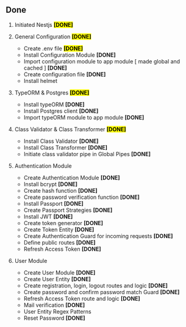 ## Done

1. Initiated Nestjs <mark>**[DONE]**</mark>

2. General Configuration <mark>**[DONE]**</mark>

   - Create .env file <mark>**[DONE]**</mark>
   - Install Configuration Module **[DONE]**
   - Import configuration module to app module [ made global and cached ] **[DONE]**
   - Create configuration file **[DONE]**
   - Install helmet

3. TypeORM & Postgres <mark>**[DONE]**</mark>

   - Install typeORM **[DONE]**
   - Install Postgres client **[DONE]**
   - Import typeORM module to app module **[DONE]**

4. Class Validator & Class Transformer <mark>**[DONE]**</mark>

   - Install Class Validator **[DONE]**
   - Install Class Transformer **[DONE]**
   - Initiate class validator pipe in Global Pipes **[DONE]**

5. Authentication Module

   - Create Authentication Module **[DONE]**
   - Install bcrypt **[DONE]**
   - Create hash function **[DONE]**
   - Create password verification function **[DONE]**
   - Install Passport **[DONE]**
   - Create Passport Strategies **[DONE]**
   - Install JWT **[DONE]**
   - Create token generator **[DONE]**
   - Create Token Entity **[DONE]**
   - Create Authentication Guard for incoming requests **[DONE]**
   - Define public routes **[DONE]**
   - Refresh Access Token **[DONE]**

6. User Module

   - Create User Module **[DONE]**
   - Create User Entity **[DONE]**
   - Create registration, login, logout routes and logic **[DONE]**
   - Create password and confirm password match Guard **[DONE]**
   - Refresh Access Token route and logic **[DONE]**
   - Mail verification **[DONE]**
   - User Entity Regex Patterns
   - Reset Password **[DONE]**
